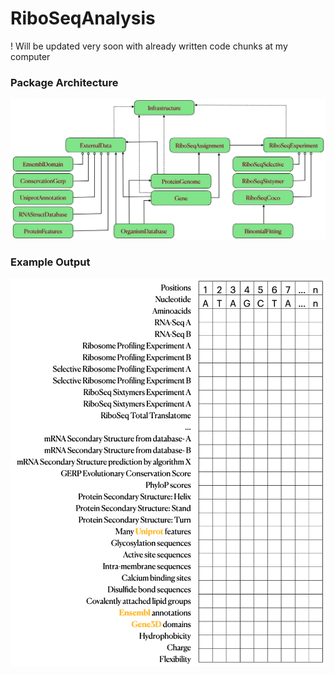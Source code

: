 # RiboSeqAnalysis

! Will be updated very soon with already written code chunks at my computer

### Package Architecture
<img src="images/map.png" width="%50" height="%50">


### Example Output
<img src="images/matrix.png" width="%10" height="%10">

